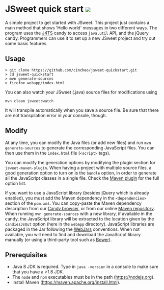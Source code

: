 # JSweet quick start [![](https://github.com/cincheo/jsweet-quickstart/workflows/JSweetBuild/badge.svg)](https://github.com/cincheo/jsweet-quickstart/actions)

A simple project to get started with JSweet. This project just contains a main method that shows 'Hello world' messages in two different ways. The program uses the [J4TS](https://github.com/cincheo/j4ts) candy to access `java.util` API, and the jQuery candy. Programmers can use it to set up a new JSweet project and try out some basic features.

## Usage

```
> git clone https://github.com/cincheo/jsweet-quickstart.git
> cd jsweet-quickstart
> mvn generate-sources
> firefox webapp/index.html
```

You can also watch your JSweet (.java) source files for modifications using
```
mvn clean jsweet:watch
```
It will transpile automatically when you save a source file.
Be sure that there are not transpilation error in your console, though.

## Modify

At any time, you can modify the Java files (or add new files) and run ``mvn generate-sources`` to generate the corresponding JavaScript files. You can then use them in the ``index.html`` file (``<script>`` tags).

You can modify the generation options by modifying the plugin section for ``jsweet-maven-plugin``. When having a  project with multiple source files, a good generation option to turn on is the ``bundle`` option, in order to generate all the JavaScript classes in a single file. Check the [Maven plugin](https://github.com/lgrignon/jsweet-maven-plugin) for the full option list.  

If you want to use a JavaScript library (besides jQuery which is already enabled), you must add the Maven dependency in the ``<dependencies>`` section of the ``pom.xml``. You can copy-paste the Maven dependency description from our [Candy browser](http://www.jsweet.org/candies-snapshots/), or from our online [Maven repository](http://repository.jsweet.org/artifactory/webapp/#/artifacts/browse/tree/General/libs-snapshot-local). When running ``mvn generate-sources`` with a new library, if available in the candy, the JavaScript library will be extracted to the location given by the ``candiesJsOut`` option (here in the ``webapp`` directory). JavaScript libraries are packaged in the Jar following the [WebJars](http://www.webjars.org/) conventions. When not available, you will need to find and download the JavaScript library manually (or using a third-party tool such as [Bower](https://bower.io/)). 

## Prerequisites

- Java 8 JDK is required. Type in ``java -version`` in a console to make sure that you have a >1.8 JDK.
- The `node` and `npm` executables must be in the path (https://nodejs.org).
- Install Maven (https://maven.apache.org/install.html).

